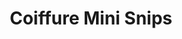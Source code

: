 ---
title: "Coiffure Mini Snips"
url: /vaudreuil-dorion/coiffure-mini-snips-boulevard-harwood/
shop: hairdresser
---